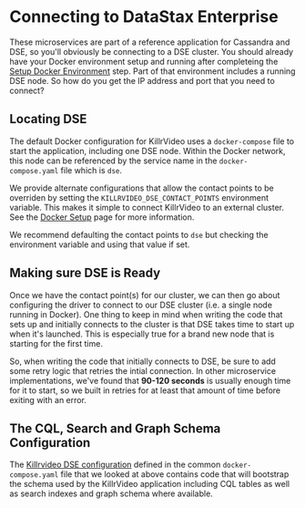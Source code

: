 # Connecting to DataStax Enterprise


These microservices are part of a reference application for Cassandra and DSE, so you'll 
obviously be connecting to a DSE cluster. You should already have your Docker environment setup
and running after completeing the [Setup Docker Environment][docker-setup] step. Part of that
environment includes a running DSE node. So how do you get the IP address and port that you
need to connect?

## Locating DSE

The default Docker configuration for KillrVideo uses a `docker-compose` file to start the application,
including one DSE node. Within the Docker network, this node can be referenced by the service name in the 
`docker-compose.yaml` file which is `dse`. 
 
We provide alternate configurations that allow the contact points to be overriden by setting the 
`KILLRVIDEO_DSE_CONTACT_POINTS` environment variable. This makes it simple to connect KillrVideo to an external
 cluster. See the [Docker Setup][docker-setup] page for more information. 

We recommend defaulting the contact points to `dse` but checking the environment variable and using that 
value if set.

## Making sure DSE is Ready

Once we have the contact point(s) for our cluster, we can then go about
configuring the driver to connect to our DSE cluster (i.e. a single node running in Docker).
One thing to keep in mind when writing the code that sets up and initially connects to the
cluster is that DSE takes time to start up when it's launched. This is especially true for a
brand new node that is starting for the first time.

So, when writing the code that initially connects to DSE, be sure to add some retry logic
that retries the intial connection. In other microservice implementations, we've found that
**90-120 seconds** is usually enough time for it to start, so we built in retries for at least
that amount of time before exiting with an error.

## The CQL, Search and Graph Schema Configuration

The [Killrvideo DSE configuration][killrvideo-dse-config] defined in the common `docker-compose.yaml` file that
we looked at above contains code that will bootstrap the schema used by the KillrVideo application including 
CQL tables as well as search indexes and graph schema where available.

[docker-setup]: /docs/development/setup-docker-environment/
[killrvideo-dse-config]: https://github.com/KillrVideo/killrvideo-dse-config